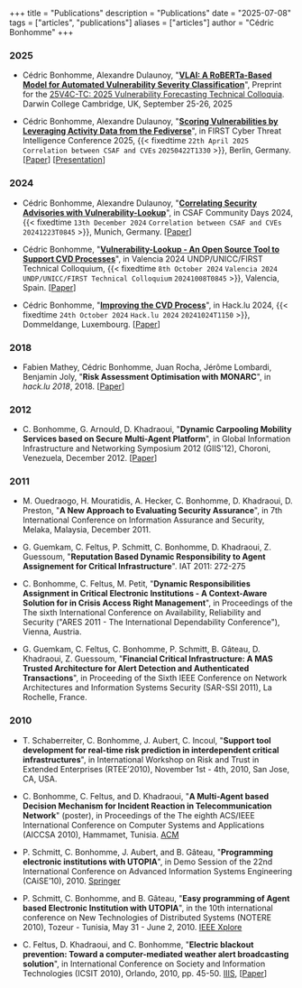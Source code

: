 +++
title = "Publications"
description = "Publications"
date = "2025-07-08"
tags = ["articles", "publications"]
aliases = ["articles"]
author = "Cédric Bonhomme"
+++

### 2025

- Cédric Bonhomme, Alexandre Dulaunoy, "**[VLAI: A RoBERTa-Based Model for Automated Vulnerability Severity Classification](https://arxiv.org/abs/2507.03607)**", Preprint for the [25V4C-TC: 2025 Vulnerability Forecasting Technical Colloquia](https://easychair.org/cfp/25-V4CTC). Darwin College Cambridge, UK, September 25-26, 2025

- Cédric Bonhomme, Alexandre Dulaunoy, "**[Scoring Vulnerabilities by Leveraging Activity Data from the Fediverse](https://www.first.org/conference/firstcti25)**", in FIRST Cyber Threat Intelligence Conference 2025, {{< fixedtime `22th April 2025` `Correlation between CSAF and CVEs` `20250422T1330` >}}, Berlin, Germany. [[Paper](/files/publications/2025/FIRST-CTI-Berlin_Scoring-vulnerabilities-by-leveraging-activity-data-from-the-Fediverse.pdf)] [[Presentation](/files/publications/2025/FIRST-CTI-Berlin_Scoring-vulnerabilities-by-leveraging-activity-data-from-the-Fediverse_presentation.pdf)]


### 2024

- Cédric Bonhomme, Alexandre Dulaunoy, "**[Correlating Security Advisories with Vulnerability-Lookup](https://web.archive.org/web/20250320071905/https://www.csaf.io/communitydays/)**", in CSAF Community Days 2024, {{< fixedtime `13th December 2024` `Correlation between CSAF and CVEs` `20241223T0845` >}}, Munich, Germany. [[Paper](https://www.vulnerability-lookup.org/files/events/2024/20241213-CSAF-Community-Days-2024.pdf)]

- Cédric Bonhomme, "**[Vulnerability-Lookup - An Open Source Tool to Support CVD Processes](https://www.first.org/events/colloquia/valencia2024)**", in Valencia 2024 UNDP/UNICC/FIRST Technical Colloquium, {{< fixedtime `8th October 2024` `Valencia 2024 UNDP/UNICC/FIRST Technical Colloquium` `20241008T0845` >}}, Valencia, Spain. [[Paper](https://www.vulnerability-lookup.org/files/events/2024/20241008-FIRST-Technical-Colloquium.pdf)]

- Cédric Bonhomme, "**[Improving the CVD Process](https://pretalx.com/hack-lu-2024/talk/TGV7MK/)**", in Hack.lu 2024, {{< fixedtime `24th October 2024` `Hack.lu 2024` `20241024T1150` >}}, Dommeldange, Luxembourg. [[Paper](https://pretalx.com/media/hack-lu-2024/submissions/TGV7MK/resources/Vulnerability-Lookup_Hacklu-2024_hhRh16w.pdf)]


### 2018

- Fabien Mathey, Cédric Bonhomme, Juan Rocha, Jérôme Lombardi, Benjamin Joly, "**Risk Assessment Optimisation with MONARC**", in *hack.lu 2018*, 2018. [[Paper](https://www.monarc.lu/assets/files/publications/2018-HACK.LU-CASES.pdf)]


### 2012

- C. Bonhomme, G. Arnould, D. Khadraoui, "**Dynamic Carpooling Mobility Services based on Secure Multi-Agent Platform**", in Global Information Infrastructure and Networking Symposium 2012 (GIIS'12), Choroni, Venezuela, December 2012. [[Paper](https://www.researchgate.net/publication/233946164_Dynamic_Carpooling_Mobility_Services_based_on_Secure_Multi-Agent_Platform)]


### 2011

- M. Ouedraogo, H. Mouratidis, A. Hecker, C. Bonhomme, D. Khadraoui, D. Preston, "**A New Approach to Evaluating Security Assurance**", in 7th International Conference on Information Assurance and Security, Melaka, Malaysia, December 2011.

- G. Guemkam, C. Feltus, P. Schmitt, C. Bonhomme, D. Khadraoui, Z. Guessoum, "**Reputation Based Dynamic Responsibility to Agent Assignement for Critical Infrastructure**". IAT 2011: 272-275

- C. Bonhomme, C. Feltus, M. Petit, "**Dynamic Responsibilities Assignment in Critical Electronic Institutions - A Context-Aware Solution for in Crisis Access Right Management**", in Proceedings of the The sixth International Conference on Availability, Reliability and Security ("ARES 2011 - The International Dependability Conference"), Vienna, Austria.

- G. Guemkam, C. Feltus, C. Bonhomme, P. Schmitt, B. Gâteau, D. Khadraoui, Z. Guessoum, "**Financial Critical Infrastructure: A MAS Trusted Architecture for Alert Detection and Authenticated Transactions**", in Proceeding of the Sixth IEEE Conference on Network Architectures and Information Systems Security (SAR-SSI 2011), La Rochelle, France.


### 2010

- T. Schaberreiter, C. Bonhomme, J. Aubert, C. Incoul, "**Support tool development for real-time risk prediction in interdependent critical infrastructures**", in International Workshop on Risk and Trust in Extended Enterprises (RTEE’2010), November 1st - 4th, 2010, San Jose, CA, USA.

- C. Bonhomme, C. Feltus, and D. Khadraoui, "**A Multi-Agent based Decision Mechanism for Incident Reaction in Telecommunication Network**" (poster), in Proceedings of the The eighth ACS/IEEE International Conference on Computer Systems and Applications (AICCSA 2010), Hammamet, Tunisia. [ACM](http://portal.acm.org/citation.cfm?id=1908124.1908490)

- P. Schmitt, C. Bonhomme, J. Aubert, and B. Gâteau, "**Programming electronic institutions with UTOPIA**", in Demo Session of the 22nd International Conference on Advanced Information Systems Engineering (CAiSE’10), 2010. [Springer](http://www.springerlink.com/content/n116086320352887/)

- P. Schmitt, C. Bonhomme, and B. Gâteau, "**Easy programming of Agent based Electronic Institution with UTOPIA**", in the 10th international conference on New Technologies of Distributed Systems (NOTERE 2010), Tozeur - Tunisia, May 31 - June 2, 2010. [IEEE Xplore](http://ieeexplore.ieee.org/xpl/freeabs_all.jsp?arnumber=5536694)

- C. Feltus, D. Khadraoui, and C. Bonhomme, "**Electric blackout prevention: Toward a computer-mediated weather alert broadcasting solution**", in International Conference on Society and Information Technologies (ICSIT 2010), Orlando, 2010, pp. 45-50. [IIIS](http://www.iiis.org/CDs2010/CD2010IMC/ICSIT_2010/index.asp?id=0&area=1), [[Paper](https://www.researchgate.net/publication/202033092_Electric_Blackout_Prevention_Toward_a_Computer-Mediated_Weather_Alert_Broadcasting_Solution)]
